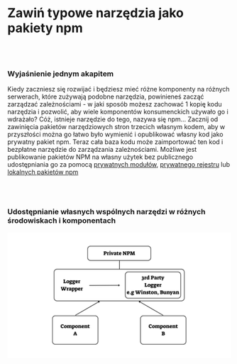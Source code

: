 # Zawiń typowe narzędzia jako pakiety npm

<br/><br/>

### Wyjaśnienie jednym akapitem

Kiedy zaczniesz się rozwijać i będziesz mieć różne komponenty na różnych serwerach, które zużywają podobne narzędzia, powinieneś zacząć zarządzać zależnościami - w jaki sposób możesz zachować 1 kopię kodu narzędzia i pozwolić, aby wiele komponentów konsumenckich używało go i wdrażało? Cóż, istnieje narzędzie do tego, nazywa się npm... Zacznij od zawinięcia pakietów narzędziowych stron trzecich własnym kodem, aby w przyszłości można go łatwo było wymienić i opublikować własny kod jako prywatny pakiet npm. Teraz cała baza kodu może zaimportować ten kod i bezpłatne narzędzie do zarządzania zależnościami. Możliwe jest publikowanie pakietów NPM na własny użytek bez publicznego udostępniania go za pomocą [prywatnych modułów](https://docs.npmjs.com/private-modules/intro), [prywatnego rejestru](https://npme.npmjs.com/docs/tutorials/npm-enterprise-with-nexus.html) lub [lokalnych pakietów npm](https://medium.com/@arnaudrinquin/build-modular-application-with-npm-local-modules-dfc5ff047bcc)

<br/><br/>

### Udostępnianie własnych wspólnych narzędzi w różnych środowiskach i komponentach

![alt text](https://github.com/goldbergyoni/nodebestpractices/blob/master/assets/images/Privatenpm.png "Structuring solution by components")
